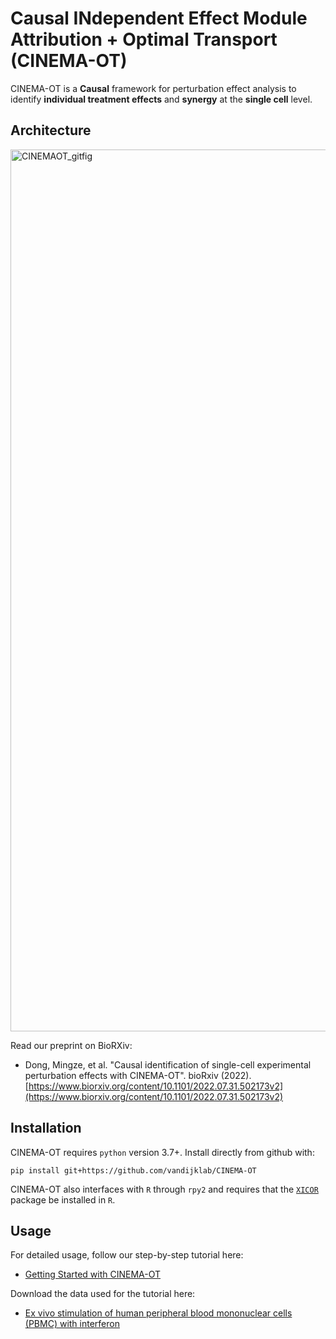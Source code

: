 # Causal INdependent Effect Module Attribution + Optimal Transport (CINEMA-OT)

CINEMA-OT is a **Causal** framework for perturbation effect analysis to identify **individual treatment effects** and **synergy** at the **single cell** level.

## Architecture

<img width="1411" alt="CINEMAOT_gitfig" src="https://user-images.githubusercontent.com/68533876/204625392-f4de2fd1-8cd0-4aac-81f8-6155b52a7630.png">


Read our preprint on BioRXiv:

- Dong, Mingze, et al. "Causal identification of single-cell experimental perturbation effects with CINEMA-OT". bioRxiv (2022).
[https://www.biorxiv.org/content/10.1101/2022.07.31.502173v2](https://www.biorxiv.org/content/10.1101/2022.07.31.502173v2)

## Installation
CINEMA-OT requires `python` version 3.7+.  Install directly from github with:

    pip install git+https://github.com/vandijklab/CINEMA-OT

CINEMA-OT also interfaces with `R` through `rpy2` and requires that the [`XICOR`](https://cran.r-project.org/web/packages/XICOR/index.html) package be installed in `R`.

## Usage

For detailed usage, follow our step-by-step tutorial here:

- [Getting Started with CINEMA-OT](https://github.com/vandijklab/CINEMA-OT/blob/main/cinemaot_tutorial.ipynb)

Download the data used for the tutorial here:

- [Ex vivo stimulation of human peripheral blood mononuclear cells (PBMC) with interferon](https://drive.google.com/file/d/1A3rNdgfiXFWhCUOoUfJ-AiY7AAOU0Ie3/view?usp=sharing)
